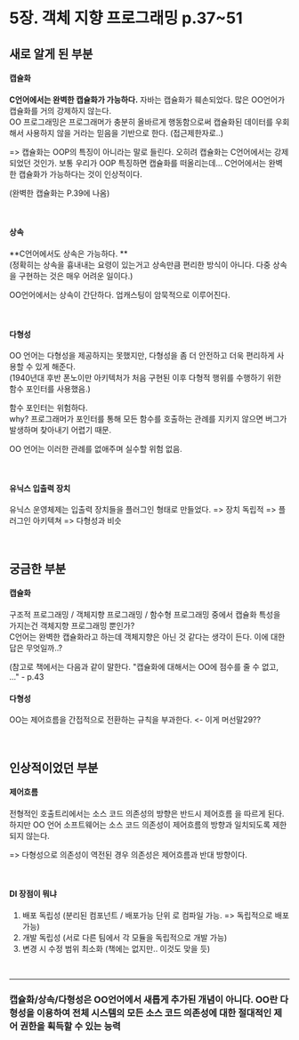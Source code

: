 
# 5장. 객체 지향 프로그래밍 p.37~51

## 새로 알게 된 부분

#### 캡슐화

**C언어에서는 완벽한 캡슐화가 가능하다.** 자바는 캡슐화가 훼손되었다. 많은 OO언어가 캡슐화를 거의 강제하지 않는다.  
OO 프로그래밍은 프로그래머가 충분히 올바르게 행동함으로써 캡슐화된 데이터를 우회해서 사용하지 않을 거라는 믿음을 기반으로 한다. (접근제한자로..)  

=> 캡슐화는 OOP의 특징이 아니라는 말로 들린다. 오히려 캡슐화는 C언어에서는 강제되었던 것인가. 보통 우리가 OOP 특징하면 캡슐화를 떠올리는데... C언어에서는 완벽한 캡슐화가 가능하다는 것이 인상적이다. 

(완벽한 캡슐화는 P.39에 나옴)

&nbsp;

#### 상속

**C언어에서도 상속은 가능하다. **   
(정확히는 상속을 흉내내는 요령이 있는거고 상속만큼 편리한 방식이 아니다. 다중 상속을 구현하는 것은 매우 어려운 일이다.)   

OO언어에서는 상속이 간단하다. 업캐스팅이 암묵적으로 이루어진다. 

&nbsp;

#### 다형성

OO 언어는 다형성을 제공하지는 못했지만, 다형성을 좀 더 안전하고 더욱 편리하게 사용할 수 있게 해준다.  
(1940년대 후반 폰노이만 아키텍처가 처음 구현된 이후 다형적 행위를 수행하기 위한 함수 포인터를 사용했음.)

함수 포인터는 위험하다.   
why? 프로그래머가 포인터를 통해 모든 함수를 호출하는 관례를 지키지 않으면 버그가 발생하며 찾아내기 어렵기 때문.

OO 언어는 이러한 관례를 없애주며 실수할 위험 없음.

&nbsp;

#### 유닉스 입출력 장치

유닉스 운영체제는 입출력 장치들을 플러그인 형태로 만들었다. => 장치 독립적 => 플러그인 아키텍쳐 => 다형성과 비슷


&nbsp;
&nbsp;

## 궁금한 부분

#### 캡슐화
구조적 프로그래밍 / 객체지향 프로그래밍 / 함수형 프로그래밍 중에서 캡슐화 특성을 가지는건 객체지향 프로그래밍 뿐인가?  
C언어는 완벽한 캡슐화라고 하는데 객체지향은 아닌 것 같다는 생각이 든다. 이에 대한 답은 무엇일까..?  

(참고로 책에서는 다음과 같이 말한다. "캡슐화에 대해서는 OO에 점수를 줄 수 없고, ..." - p.43 

#### 다형성
OO는 제어흐름을 간접적으로 전환하는 규칙을 부과한다. <- 이게 머선말29??

&nbsp;
&nbsp;

## 인상적이었던 부분

#### 제어흐름
전형적인 호출트리에서는 소스 코드 의존성의 방향은 반드시 제어흐름 을 따르게 된다.  
하지만 OO 언어 소프트웨어는 소스 코드 의존성이 제어흐름의 방향과 일치되도록 제한되지 않는다.

=> 다형성으로 의존성이 역전된 경우 의존성은 제어흐름과 반대 방향이다.

&nbsp;

#### DI 장점이 뭐냐
1. 배포 독립성 (분리된 컴포넌트 / 배포가능 단위 로 컴파일 가능. => 독립적으로 배포 가능)
2. 개발 독립성 (서로 다른 팀에서 각 모듈을 독립적으로 개발 가능)
3. 변경 시 수정 범위 최소화 (책에는 없지만.. 이것도 맞을 듯)

&nbsp;
&nbsp;

---

### 캡슐화/상속/다형성은 OO언어에서 새롭게 추가된 개념이 아니다. OO란 다형성을 이용하여 전체 시스템의 모든 소스 코드 의존성에 대한 절대적인 제어 권한을 획득할 수 있는 능력

